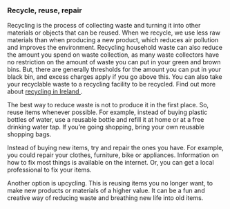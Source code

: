 ###  Recycle, reuse, repair

Recycling is the process of collecting waste and turning it into other
materials or objects that can be reused. When we recycle, we use less raw
materials than when producing a new product, which reduces air pollution and
improves the environment.  Recycling household waste  can also reduce the
amount you spend on waste collection, as many waste collectors have no
restriction on the amount of waste you can put in your green and brown bins.
But, there are generally thresholds for the amount you can put in your black
bin, and excess charges apply if you go above this. You can also take your
recyclable waste to a recycling facility to be recycled. Find out more about [
recycling in Ireland ](https://www.mywaste.ie/what-to-do-with-my-recycling/) .

The best way to reduce waste is not to produce it in the first place. So,
reuse items whenever possible. For example, instead of buying plastic bottles
of water, use a reusable bottle and refill it at home or at a free drinking
water tap. If you’re going shopping, bring your own reusable shopping bags.

Instead of buying new items, try and repair the ones you have. For example,
you could repair your clothes, furniture, bike or appliances. Information on
how to fix most things is available on the internet. Or, you can get a local
professional to fix your items.

Another option is upcycling. This is reusing items you no longer want, to make
new products or materials of a higher value. It can be a fun and creative way
of reducing waste and breathing new life into old items.
